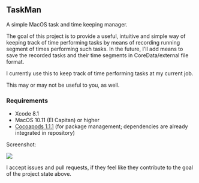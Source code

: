 ## TaskMan

A simple MacOS task and time keeping manager.

The goal of this project is to provide a useful, intuitive and simple way of keeping track of time performing tasks by means of recording running segment of times performing such tasks.
In the future, I'll add means to save the recorded tasks and their time segments in CoreData/external file format. 

I currently use this to keep track of time performing tasks at my current job.

This may or may not be useful to you, as well.

### Requirements

- Xcode 8.1
- MacOS 10.11 (El Capitan) or higher
- [Cocoapods 1.1.1](http://cocoapods.org/) (for package management; dependencies are already integrated in repository)


Screenshot:

![](http://i.imgur.com/YZZ9zLY.png)

I accept issues and pull requests, if they feel like they contribute to the goal of the project state above.
